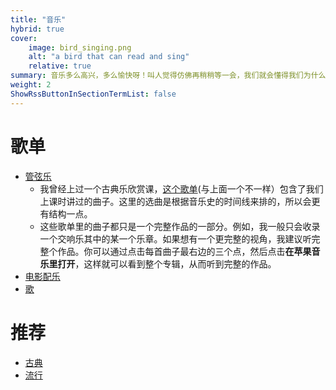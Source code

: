 ```yaml
---
title: "音乐"
hybrid: true
cover:
    image: bird_singing.png
    alt: "a bird that can read and sing"
    relative: true
summary: 音乐多么高兴，多么愉快呀！叫人觉得仿佛再稍稍等一会，我们就会懂得我们为什么活着，我们为什么痛苦似的……
weight: 2
ShowRssButtonInSectionTermList: false
---
```


# 歌单
- [管弦乐](https://music.apple.com/us/playlist/freiburger-barockorchester-gottfried-von-der-goltz/pl.u-JPAZZK2IJEKZ6X)
    - 我曾经上过一个古典乐欣赏课，[这个歌单](https://music.apple.com/us/playlist/mus-106-symphonic-music/pl.u-V9D77WNsPEbp8q)(与上面一个不一样）包含了我们上课时讲过的曲子。这里的选曲是根据音乐史的时间线来排的，所以会更有结构一点。
    - 这些歌单里的曲子都只是一个完整作品的一部分。例如，我一般只会收录一个交响乐其中的某一个乐章。如果想有一个更完整的视角，我建议听完整个作品。你可以通过点击每首曲子最右边的三个点，然后点击**在苹果音乐里打开**，这样就可以看到整个专辑，从而听到完整的作品。
- [电影配乐](https://music.apple.com/us/playlist/joe-hisaishi-princess-mononoke-original-soundtrack/pl.u-11zBBdouj2oE3x)
- [歌](https://music.apple.com/us/playlist/andrea-bocelli-amore/pl.u-JPAZZg3tJEKZ6X)

# 推荐
- [古典](classical)
- [流行](pop)
